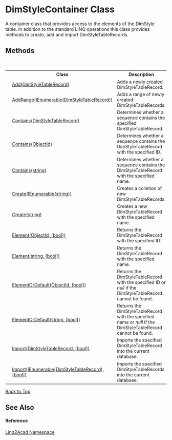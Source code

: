 # DimStyleContainer Class
 

A container class that provides access to the elements of the DimStyle table. In addition to the standard LINQ operations this class provides methods to create, add and import DimStyleTableRecords.


## Methods
&nbsp;<table><tr><th></th><th>Class</th><th>Description</th></tr><tr><td>![Public method](media/pubmethod.gif "Public method")</td><td><a href="M_Linq2Acad_DimStyleContainer_Add.md#DimStyleContainerAdd-Method-DimStyleTableRecord">Add(DimStyleTableRecord)</a></td><td>
Adds a newly created DimStyleTableRecord.</td></tr><tr><td>![Public method](media/pubmethod.gif "Public method")</td><td><a href="M_Linq2Acad_DimStyleContainer_AddRange.md#DimStyleContainerAddRange-Method-IEnumerableDimStyleTableRecord">AddRange(IEnumerable(DimStyleTableRecord))</a></td><td>
Adds a range of newly created DimStyleTableRecords.</td></tr><tr><td>![Public method](media/pubmethod.gif "Public method")</td><td><a href="M_Linq2Acad_DimStyleContainer_Contains_1.md#DimStyleContainerContains-Method-DimStyleTableRecord">Contains(DimStyleTableRecord)</a></td><td>
Determines whether a sequence contains the specified DimStyleTableRecord.</td></tr><tr><td>![Public method](media/pubmethod.gif "Public method")</td><td><a href="M_Linq2Acad_DimStyleContainer_Contains.md#DimStyleContainerContains-Method-ObjectId">Contains(ObjectId)</a></td><td>
Determines whether a sequence contains the DimStyleTableRecord with the specified ID.</td></tr><tr><td>![Public method](media/pubmethod.gif "Public method")</td><td><a href="M_Linq2Acad_DimStyleContainer_Contains_2.md#DimStyleContainerContains-Method-string">Contains(string)</a></td><td>
Determines whether a sequence contains the DimStyleTableRecord with the specified name.</td></tr><tr><td>![Public method](media/pubmethod.gif "Public method")</td><td><a href="M_Linq2Acad_DimStyleContainer_Create.md#DimStyleContainerCreate-Method-IEnumerablestring">Create(IEnumerable(string))</a></td><td>
Creates a colletion of new DimStyleTableRecords.</td></tr><tr><td>![Public method](media/pubmethod.gif "Public method")</td><td><a href="M_Linq2Acad_DimStyleContainer_Create_1.md#DimStyleContainerCreate-Method-string">Create(string)</a></td><td>
Creates a new DimStyleTableRecord with the specified name.</td></tr><tr><td>![Public method](media/pubmethod.gif "Public method")</td><td><a href="M_Linq2Acad_DimStyleContainer_Element.md#DimStyleContainerElement-Method-ObjectId-bool">Element(ObjectId, [bool])</a></td><td>
Returns the DimStyleTableRecord with the specified ID.</td></tr><tr><td>![Public method](media/pubmethod.gif "Public method")</td><td><a href="M_Linq2Acad_DimStyleContainer_Element_1.md#DimStyleContainerElement-Method-string-bool">Element(string, [bool])</a></td><td>
Returns the DimStyleTableRecord with the specified name.</td></tr><tr><td>![Public method](media/pubmethod.gif "Public method")</td><td><a href="M_Linq2Acad_DimStyleContainer_ElementOrDefault.md#DimStyleContainerElementOrDefault-Method-ObjectId-bool">ElementOrDefault(ObjectId, [bool])</a></td><td>
Returns the DimStyleTableRecord with the specified ID or <i>null</i> if the DimStyleTableRecord cannot be found.</td></tr><tr><td>![Public method](media/pubmethod.gif "Public method")</td><td><a href="M_Linq2Acad_DimStyleContainer_ElementOrDefault_1.md#DimStyleContainerElementOrDefault-Method-string-bool">ElementOrDefault(string, [bool])</a></td><td>
Returns the DimStyleTableRecord with the specified name or <i>null</i> if the DimStyleTableRecord cannot be found.</td></tr><tr><td>![Public method](media/pubmethod.gif "Public method")</td><td><a href="M_Linq2Acad_DimStyleContainer_Import_1.md#DimStyleContainerImport-Method-DimStyleTableRecord-bool">Import(DimStyleTableRecord, [bool])</a></td><td>
Imports the specified DimStyleTableRecord into the current database.</td></tr><tr><td>![Public method](media/pubmethod.gif "Public method")</td><td><a href="M_Linq2Acad_DimStyleContainer_Import.md#DimStyleContainerImport-Method-IEnumerableDimStyleTableRecord-bool">Import(IEnumerable(DimStyleTableRecord), [bool])</a></td><td>
Imports the specified DimStyleTableRecords into the current database.</td></tr></table>
<a href="#dimstylecontainer-class">Back to Top</a>

## See Also


#### Reference
<a href="N_Linq2Acad.md#Linq2Acad-Namespace">Linq2Acad Namespace</a><br />
